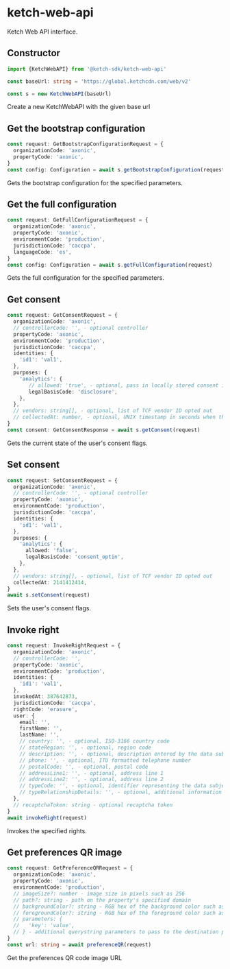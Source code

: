 # ketch-web-api

Ketch Web API interface.

## Constructor

```typescript
import {KetchWebAPI} from '@ketch-sdk/ketch-web-api'

const baseUrl: string = 'https://global.ketchcdn.com/web/v2'

const s = new KetchWebAPI(baseUrl)
```

Create a new KetchWebAPI with the given base url

## Get the bootstrap configuration

```typescript
const request: GetBootstrapConfigurationRequest = {
  organizationCode: 'axonic',
  propertyCode: 'axonic',
}
const config: Configuration = await s.getBootstrapConfiguration(request)
```

Gets the bootstrap configuration for the specified parameters.

## Get the full configuration

```typescript
const request: GetFullConfigurationRequest = {
  organizationCode: 'axonic',
  propertyCode: 'axonic',
  environmentCode: 'production',
  jurisdictionCode: 'caccpa',
  languageCode: 'es',
}
const config: Configuration = await s.getFullConfiguration(request)
```

Gets the full configuration for the specified parameters.

## Get consent

```typescript
const request: GetConsentRequest = {
  organizationCode: 'axonic',
  // controllerCode: '', - optional controller
  propertyCode: 'axonic',
  environmentCode: 'production',
  jurisdictionCode: 'caccpa',
  identities: {
    'id1': 'val1',
  },
  purposes: {
    'analytics': {
       // allowed: 'true', - optional, pass in locally stored consent if available
       legalBasisCode: 'disclosure',
    },
  },
  // vendors: string[], - optional, list of TCF vendor ID opted out
  // collectedAt: number, - optional, UNIX timestamp in seconds when the given "allowed" consent was collected
}
const consent: GetConsentResponse = await s.getConsent(request)
```

Gets the current state of the user's consent flags.

## Set consent

```typescript
const request: SetConsentRequest = {
  organizationCode: 'axonic',
  // controllerCode: '', - optional controller
  propertyCode: 'axonic',
  environmentCode: 'production',
  jurisdictionCode: 'caccpa',
  identities: {
    'id1': 'val1',
  },
  purposes: {
    'analytics': {
      allowed: 'false',
      legalBasisCode: 'consent_optin',
    },
  },
  // vendors: string[], - optional, list of TCF vendor ID opted out
  collectedAt: 2141412414,
}
await s.setConsent(request)
```

Sets the user's consent flags.

## Invoke right

```typescript
const request: InvokeRightRequest = {
  organizationCode: 'axonic',
  // controllerCode: '',
  propertyCode: 'axonic',
  environmentCode: 'production',
  identities: {
    'id1': 'val1',
  },
  invokedAt: 387642873,
  jurisdictionCode: 'caccpa',
  rightCode: 'erasure',
  user: {
    email: '',
    firstName: '',
    lastName: '',
    // country: '', - optional, ISO-3166 country code
    // stateRegion: '', - optional, region code
    // description: '', - optional, description entered by the data subject
    // phone: '', - optional, ITU formatted telephone number
    // postalCode: '', - optional, postal code
    // addressLine1: '', - optional, address line 1
    // addressLine2: '', - optional, address line 2
    // typeCode: '', - optional, identifier representing the data subject type specified by the user
    // typeRelationshipDetails: '', - optional, additional information provided by the user describing their relation to the business
  },
  // recaptchaToken: string - optional recaptcha token
}
await invokeRight(request)
```

Invokes the specified rights.

## Get preferences QR image

```typescript
const request: GetPreferenceQRRequest = {
  organizationCode: 'axonic',
  propertyCode: 'axonic',
  environmentCode: 'production',
  // imageSize?: number - image size in pixels such as 256
  // path?: string - path on the property's specified domain
  // backgroundColor?: string - RGB hex of the background color such as ffffff
  // foregroundColor?: string - RGB hex of the foreground color such as 990000
  // parameters: {
  //   'key': 'value',
  // } - additional querystring parameters to pass to the destination page
}
const url: string = await preferenceQR(request)
```

Get the preferences QR code image URL
